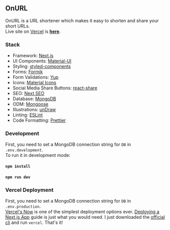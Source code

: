 ## OnURL

OnURL is a URL shortener which makes it easy to shorten and share your short URLs.  
Live site on [Vercel](https://vercel.com) is **[here](https://onurl.now.sh/)**.

### Stack

- Framework: [Next.js](https://nextjs.org/)
- UI Components: [Material-UI](https://material-ui.com/)
- Styling: [styled-components](https://styled-components.com/)
- Forms: [Formik](https://jaredpalmer.com/formik)
- Form Validations: [Yup](https://github.com/jquense/yup)
- Icons: [Material Icons](https://material-ui.com/components/material-icons/)
- Social Media Share Buttons: [react-share](https://github.com/nygardk/react-share)
- SEO: [Next SEO](https://github.com/garmeeh/next-seo)
- Database: [MongoDB](https://www.mongodb.com/)
- ODM: [Mongoose](https://mongoosejs.com/)
- Illustrations: [unDraw](https://undraw.co/)
- Linting: [ESLint](https://eslint.org/)
- Code Formatting: [Prettier](https://prettier.io/)

### Development

First, you need to set a MongoDB connection string for `DB` in `.env.development`.  
To run it in development mode:

#### `npm install`

#### `npm run dev`

### Vercel Deployment

First, you need to set a MongoDB connection string for `DB` in `.env.production`.  
[Vercel's Now](https://vercel.com/) is one of the simplest deployment options ever. [Deploying a Next.js App](https://nextjs.org/learn/basics/deploying-a-nextjs-app) guide is just what you would need. I just downloaded the [official cli](https://vercel.com/download) and run `vercel`. That's it!
